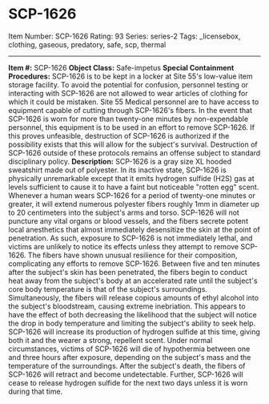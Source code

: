 # SCP-1626
Item Number: SCP-1626
Rating: 93
Series: series-2
Tags: _licensebox, clothing, gaseous, predatory, safe, scp, thermal

---

**Item #:** SCP-1626
**Object Class:** Safe-impetus
**Special Containment Procedures:** SCP-1626 is to be kept in a locker at Site 55's low-value item storage facility. To avoid the potential for confusion, personnel testing or interacting with SCP-1626 are not allowed to wear articles of clothing for which it could be mistaken.
Site 55 Medical personnel are to have access to equipment capable of cutting through SCP-1626's fibers. In the event that SCP-1626 is worn for more than twenty-one minutes by non-expendable personnel, this equipment is to be used in an effort to remove SCP-1626. If this proves unfeasible, destruction of SCP-1626 is authorized if the possibility exists that this will allow for the subject's survival. Destruction of SCP-1626 outside of these protocols remains an offense subject to standard disciplinary policy.
**Description:** SCP-1626 is a gray size XL hooded sweatshirt made out of polyester. In its inactive state, SCP-1626 is physically unremarkable except that it emits hydrogen sulfide (H2S) gas at levels sufficient to cause it to have a faint but noticeable "rotten egg" scent.
Whenever a human wears SCP-1626 for a period of twenty-one minutes or greater, it will extend numerous polyester fibers roughly 1mm in diameter up to 20 centimeters into the subject's arms and torso. SCP-1626 will not puncture any vital organs or blood vessels, and the fibers secrete potent local anesthetics that almost immediately desensitize the skin at the point of penetration. As such, exposure to SCP-1626 is not immediately lethal, and victims are unlikely to notice its effects unless they attempt to remove SCP-1626. The fibers have shown unusual resilience for their composition, complicating any efforts to remove SCP-1626.
Between five and ten minutes after the subject's skin has been penetrated, the fibers begin to conduct heat away from the subject's body at an accelerated rate until the subject's core body temperature is that of the subject's surroundings. Simultaneously, the fibers will release copious amounts of ethyl alcohol into the subject's bloodstream, causing extreme inebriation. This appears to have the effect of both decreasing the likelihood that the subject will notice the drop in body temperature and limiting the subject's ability to seek help. SCP-1626 will increase its production of hydrogen sulfide at this time, giving both it and the wearer a strong, repellent scent.
Under normal circumstances, victims of SCP-1626 will die of hypothermia between one and three hours after exposure, depending on the subject's mass and the temperature of the surroundings. After the subject's death, the fibers of SCP-1626 will retract and become undetectable. Further, SCP-1626 will cease to release hydrogen sulfide for the next two days unless it is worn during that time.